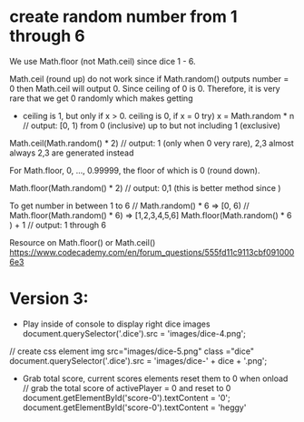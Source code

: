 # create random number from 1 through 6

We use Math.floor (not Math.ceil) since dice 1 - 6.

Math.ceil (round up) do not work since if Math.random() outputs number = 0 then Math.ceil will output 0.
Since ceiling of 0 is 0.  Therefore, it is very rare that we get 0 randomly which makes getting
- ceiling is 1, but only if x > 0.  ceiling is 0, if x = 0
try)
x = Math.random * n
// output: [0, 1) from 0 (inclusive) up to but not including 1 (exclusive) 

Math.ceil(Math.random() * 2) 
// output: 1 (only when 0 very rare), 2,3  almost always 2,3 are generated instead 

For Math.floor, 0, ..., 0.99999, the floor of which is 0 (round down).

Math.floor(Math.random() * 2)
// output: 0,1  (this is better method since )

To get number in between 1 to 6
// Math.random() * 6 => [0, 6) 
// Math.floor(Math.random() * 6) => [1,2,3,4,5,6]
Math.floor(Math.random() * 6 ) + 1
// output: 1 through 6

Resource on Math.floor() or Math.ceil()
https://www.codecademy.com/en/forum_questions/555fd11c9113cbf0910006e3


# Version 3: 
- Play inside of console to display right dice images
document.querySelector('.dice').src = 'images/dice-4.png';

//  create css element img src="images/dice-5.png" class ="dice"
document.querySelector('.dice').src = 'images/dice-' + dice + '.png';

- Grab total score, current scores elements reset them to 0 when onload
// grab the total score of activePlayer = 0 and reset to 0
document.getElementById('score-0').textContent = '0';
document.getElementById('score-0').textContent = 'heggy'

